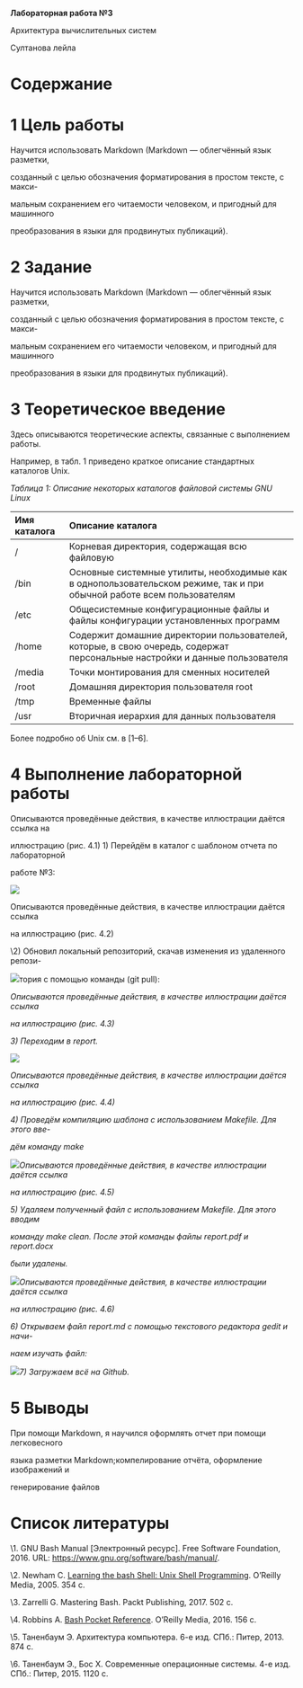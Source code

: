 ﻿**Лабораторная работа №3**

Архитектура вычислительных систем

Султанова лейла

# Содержание

# **1	Цель работы**
Научится использовать Markdown (Markdown — облегчённый язык разметки,

созданный с целью обозначения форматирования в простом тексте, с макси-

мальным сохранением его читаемости человеком, и пригодный для машинного

преобразования в языки для продвинутых публикаций).
# **2	Задание**
Научится использовать Markdown (Markdown — облегчённый язык разметки,

созданный с целью обозначения форматирования в простом тексте, с макси-

мальным сохранением его читаемости человеком, и пригодный для машинного

преобразования в языки для продвинутых публикаций).
# **3	Теоретическое введение**
Здесь описываются теоретические аспекты, связанные с выполнением работы.

Например, в табл. 1 приведено краткое описание стандартных каталогов Unix.

*Таблица 1: Описание некоторых каталогов файловой системы GNU Linux*

|Имя каталога|Описание каталога|
| :- | :- |
|/|Корневая директория, содержащая всю файловую|
|/bin|Основные системные утилиты, необходимые как в однопользовательском режиме, так и при обычной работе всем пользователям|
|/etc|Общесистемные конфигурационные файлы и файлы конфигурации установленных программ|
|/home|Содержит домашние директории пользователей, которые, в свою очередь, содержат персональные настройки и данные пользователя|
|/media|Точки монтирования для сменных носителей|
|/root|Домашняя директория пользователя root|
|/tmp|Временные файлы|
|/usr|Вторичная иерархия для данных пользователя|
Более подробно об Unix см. в [1–6].
# **4	Выполнение лабораторной работы**
Описываются проведённые действия, в качестве иллюстрации даётся ссылка на

иллюстрацию (рис. 4.1) 1) Перейдём в каталог с шаблоном отчета по лабораторной

работе №3:

![](Aspose.Words.d4d36b8a-1697-449e-a49e-a964b428ac5e.001.png)

Описываются проведённые действия, в качестве иллюстрации даётся ссылка

на иллюстрацию (рис. 4.2)

\2) Обновил локальный репозиторий, скачав изменения из удаленного репози-

![](Aspose.Words.d4d36b8a-1697-449e-a49e-a964b428ac5e.002.png)тория с помощью команды (git pull):

*Описываются проведённые действия, в качестве иллюстрации даётся ссылка*

*на иллюстрацию (рис. 4.3)*

*3) Переходим в report.*

![](Aspose.Words.d4d36b8a-1697-449e-a49e-a964b428ac5e.003.png)

*Описываются проведённые действия, в качестве иллюстрации даётся ссылка*

*на иллюстрацию (рис. 4.4)*

*4) Проведём компиляцию шаблона с использованием Makefile. Для этого вве-*

*дём команду make*

![](Aspose.Words.d4d36b8a-1697-449e-a49e-a964b428ac5e.004.png)*Описываются проведённые действия, в качестве иллюстрации даётся ссылка*

*на иллюстрацию (рис. 4.5)*

*5) Удаляем полученный файл с использованием Makefile. Для этого вводим*

*команду make clean. После этой команды файлы report.pdf и report.docx*

*были удалены.*

![](Aspose.Words.d4d36b8a-1697-449e-a49e-a964b428ac5e.005.png)*Описываются проведённые действия, в качестве иллюстрации даётся ссылка*

*на иллюстрацию (рис. 4.6)*

*6) Открываем файл report.md c помощью текстового редактора gedit и начи-*

*наем изучать файл:*

![](Aspose.Words.d4d36b8a-1697-449e-a49e-a964b428ac5e.006.png)*7) Загружаем всё на Github.*
# **5	Выводы**
При помощи Markdown, я научился оформлять отчет при помощи легковесного

языка разметки Markdown;компелирование отчёта, оформление изображений и

генерирование файлов
# **Список литературы**
\1. 	GNU Bash Manual [Электронный ресурс]. Free Software Foundation, 2016. URL: <https://www.gnu.org/software/bash/manual/>.

\2. 	Newham C. [Learning the bash Shell: Unix Shell Programming](http://www.amazon.com/Learning-bash-Shell-Programming-Nutshell/dp/0596009658). O’Reilly Media, 2005. 354 с.

\3. 	Zarrelli G. Mastering Bash. Packt Publishing, 2017. 502 с.

\4. 	Robbins A. [Bash Pocket Reference](https://www.ncbi.nlm.nih.gov/pubmed/25246403). O’Reilly Media, 2016. 156 с.

\5. 	Таненбаум Э. Архитектура компьютера. 6-е изд. СПб.: Питер, 2013. 874 с.

\6. 	Таненбаум Э., Бос Х. Современные операционные системы. 4-е изд. СПб.: Питер, 2015. 1120 с.
